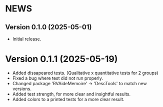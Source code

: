 # NEWS

## Version 0.1.0 (2025-05-01)

- Initial release.

# Version 0.1.1 (2025-05-19)

- Added dissapeared tests. (Qualitative x quantitative tests for 2 groups)
- Fixed a bug where test did not run properly.
- Changed package 'RVAideMemoire' -> 'DescTools' to match new versions.
- Added test strength, for more clear and insightful results.
- Added colors to a printed tests for a more clear result.
